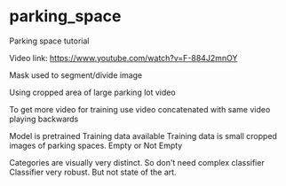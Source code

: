 # parking_space
Parking space tutorial

Video link:
https://www.youtube.com/watch?v=F-884J2mnOY

Mask used to segment/divide image

Using cropped area of large parking lot video

To get more video for training use video concatenated with same video playing backwards

Model is pretrained
Training data available
Training data is small cropped images of parking spaces. Empty or Not Empty

Categories are visually very distinct.
So don't need complex classifier
Classifier very robust. But not state of the art.